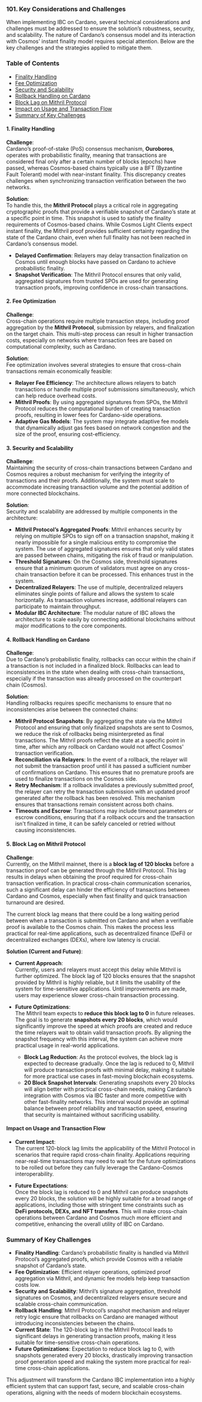 ### 101. Key Considerations and Challenges

When implementing IBC on Cardano, several technical considerations and challenges must be addressed to ensure the solution’s robustness, security, and scalability. The nature of Cardano’s consensus model and its interaction with Cosmos' instant finality model requires special attention. Below are the key challenges and the strategies applied to mitigate them.

### Table of Contents
  - [Finality Handling](#1-finality-handling)
  - [Fee Optimization](#2-fee-optimization)
  - [Security and Scalability](#3-security-and-scalability)
  - [Rollback Handling on Cardano](#4-rollback-handling-on-cardano)
  - [Block Lag on Mithril Protocol](#5-block-lag-on-mithril-protocol)
  - [Impact on Usage and Transaction Flow](#impact-on-usage-and-transaction-flow)
  - [Summary of Key Challenges](#summary-of-key-challenges)

#### 1. Finality Handling

**Challenge**:  
Cardano’s proof-of-stake (PoS) consensus mechanism, **Ouroboros**, operates with probabilistic finality, meaning that transactions are considered final only after a certain number of blocks (epochs) have passed, whereas Cosmos-based chains typically use a BFT (Byzantine Fault Tolerant) model with near-instant finality. This discrepancy creates challenges when synchronizing transaction verification between the two networks.

**Solution**:  
To handle this, the **Mithril Protocol** plays a critical role in aggregating cryptographic proofs that provide a verifiable snapshot of Cardano’s state at a specific point in time. This snapshot is used to satisfy the finality requirements of Cosmos-based chains. While Cosmos Light Clients expect instant finality, the Mithril proof provides sufficient certainty regarding the state of the Cardano chain, even when full finality has not been reached in Cardano’s consensus model.

- **Delayed Confirmation**: Relayers may delay transaction finalization on Cosmos until enough blocks have passed on Cardano to achieve probabilistic finality.
- **Snapshot Verification**: The Mithril Protocol ensures that only valid, aggregated signatures from trusted SPOs are used for generating transaction proofs, improving confidence in cross-chain transactions.

#### 2. Fee Optimization

**Challenge**:  
Cross-chain operations require multiple transaction steps, including proof aggregation by the **Mithril Protocol**, submission by relayers, and finalization on the target chain. This multi-step process can result in higher transaction costs, especially on networks where transaction fees are based on computational complexity, such as Cardano.

**Solution**:  
Fee optimization involves several strategies to ensure that cross-chain transactions remain economically feasible:

- **Relayer Fee Efficiency**: The architecture allows relayers to batch transactions or handle multiple proof submissions simultaneously, which can help reduce overhead costs.
- **Mithril Proofs**: By using aggregated signatures from SPOs, the Mithril Protocol reduces the computational burden of creating transaction proofs, resulting in lower fees for Cardano-side operations.
- **Adaptive Gas Models**: The system may integrate adaptive fee models that dynamically adjust gas fees based on network congestion and the size of the proof, ensuring cost-efficiency.

#### 3. Security and Scalability

**Challenge**:  
Maintaining the security of cross-chain transactions between Cardano and Cosmos requires a robust mechanism for verifying the integrity of transactions and their proofs. Additionally, the system must scale to accommodate increasing transaction volume and the potential addition of more connected blockchains.

**Solution**:  
Security and scalability are addressed by multiple components in the architecture:

- **Mithril Protocol’s Aggregated Proofs**: Mithril enhances security by relying on multiple SPOs to sign off on a transaction snapshot, making it nearly impossible for a single malicious entity to compromise the system. The use of aggregated signatures ensures that only valid states are passed between chains, mitigating the risk of fraud or manipulation.
- **Threshold Signatures**: On the Cosmos side, threshold signatures ensure that a minimum quorum of validators must agree on any cross-chain transaction before it can be processed. This enhances trust in the system.
- **Decentralized Relayers**: The use of multiple, decentralized relayers eliminates single points of failure and allows the system to scale horizontally. As transaction volumes increase, additional relayers can participate to maintain throughput.
- **Modular IBC Architecture**: The modular nature of IBC allows the architecture to scale easily by connecting additional blockchains without major modifications to the core components.

#### 4. Rollback Handling on Cardano

**Challenge**:  
Due to Cardano’s probabilistic finality, rollbacks can occur within the chain if a transaction is not included in a finalized block. Rollbacks can lead to inconsistencies in the state when dealing with cross-chain transactions, especially if the transaction was already processed on the counterpart chain (Cosmos).

**Solution**:  
Handling rollbacks requires specific mechanisms to ensure that no inconsistencies arise between the connected chains:

- **Mithril Protocol Snapshots**: By aggregating the state via the Mithril Protocol and ensuring that only finalized snapshots are sent to Cosmos, we reduce the risk of rollbacks being misinterpreted as final transactions. The Mithril proofs reflect the state at a specific point in time, after which any rollback on Cardano would not affect Cosmos' transaction verification.
- **Reconciliation via Relayers**: In the event of a rollback, the relayer will not submit the transaction proof until it has passed a sufficient number of confirmations on Cardano. This ensures that no premature proofs are used to finalize transactions on the Cosmos side.
- **Retry Mechanism**: If a rollback invalidates a previously submitted proof, the relayer can retry the transaction submission with an updated proof generated after the rollback has been resolved. This mechanism ensures that transactions remain consistent across both chains.
- **Timeouts and Escrow**: Transactions may include timeout parameters or escrow conditions, ensuring that if a rollback occurs and the transaction isn't finalized in time, it can be safely canceled or retried without causing inconsistencies.

#### 5. Block Lag on Mithril Protocol

**Challenge**:  
Currently, on the Mithril mainnet, there is a **block lag of 120 blocks** before a transaction proof can be generated through the Mithril Protocol. This lag results in delays when obtaining the proof required for cross-chain transaction verification. In practical cross-chain communication scenarios, such a significant delay can hinder the efficiency of transactions between Cardano and Cosmos, especially when fast finality and quick transaction turnaround are desired.

The current block lag means that there could be a long waiting period between when a transaction is submitted on Cardano and when a verifiable proof is available to the Cosmos chain. This makes the process less practical for real-time applications, such as decentralized finance (DeFi) or decentralized exchanges (DEXs), where low latency is crucial.

**Solution (Current and Future)**:  
- **Current Approach**:  
  Currently, users and relayers must accept this delay while Mithril is further optimized. The block lag of 120 blocks ensures that the snapshot provided by Mithril is highly reliable, but it limits the usability of the system for time-sensitive applications. Until improvements are made, users may experience slower cross-chain transaction processing.

- **Future Optimizations**:  
  The Mithril team expects to **reduce this block lag to 0** in future releases. The goal is to generate **snapshots every 20 blocks**, which would significantly improve the speed at which proofs are created and reduce the time relayers wait to obtain valid transaction proofs. By aligning the snapshot frequency with this interval, the system can achieve more practical usage in real-world applications.

  - **Block Lag Reduction**: As the protocol evolves, the block lag is expected to decrease gradually. Once the lag is reduced to 0, Mithril will produce transaction proofs with minimal delay, making it suitable for more practical use cases in fast-moving blockchain ecosystems.
  - **20 Block Snapshot Intervals**: Generating snapshots every 20 blocks will align better with practical cross-chain needs, making Cardano’s integration with Cosmos via IBC faster and more competitive with other fast-finality networks. This interval would provide an optimal balance between proof reliability and transaction speed, ensuring that security is maintained without sacrificing usability.

#### Impact on Usage and Transaction Flow

- **Current Impact**:  
  The current 120-block lag limits the applicability of the Mithril Protocol in scenarios that require rapid cross-chain finality. Applications requiring near-real-time transactions may need to wait for the future optimizations to be rolled out before they can fully leverage the Cardano-Cosmos interoperability.

- **Future Expectations**:  
  Once the block lag is reduced to 0 and Mithril can produce snapshots every 20 blocks, the solution will be highly suitable for a broad range of applications, including those with stringent time constraints such as **DeFi protocols, DEXs, and NFT transfers**. This will make cross-chain operations between Cardano and Cosmos much more efficient and competitive, enhancing the overall utility of IBC on Cardano.

### Summary of Key Challenges

- **Finality Handling**: Cardano’s probabilistic finality is handled via Mithril Protocol’s aggregated proofs, which provide Cosmos with a reliable snapshot of Cardano’s state.
- **Fee Optimization**: Efficient relayer operations, optimized proof aggregation via Mithril, and dynamic fee models help keep transaction costs low.
- **Security and Scalability**: Mithril’s signature aggregation, threshold signatures on Cosmos, and decentralized relayers ensure secure and scalable cross-chain communication.
- **Rollback Handling**: Mithril Protocol’s snapshot mechanism and relayer retry logic ensure that rollbacks on Cardano are managed without introducing inconsistencies between the chains.
- **Current State**: The 120-block lag in the Mithril Protocol leads to significant delays in generating transaction proofs, making it less suitable for time-sensitive cross-chain operations.
- **Future Optimizations**: Expectation to reduce block lag to 0, with snapshots generated every 20 blocks, drastically improving transaction proof generation speed and making the system more practical for real-time cross-chain applications.

This adjustment will transform the Cardano IBC implementation into a highly efficient system that can support fast, secure, and scalable cross-chain operations, aligning with the needs of modern blockchain ecosystems.
